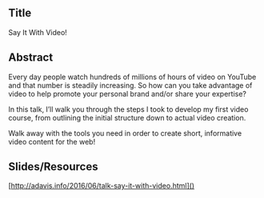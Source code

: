## Title
Say It With Video!

## Abstract
Every day people watch hundreds of millions of hours of video on YouTube and that number is steadily increasing. So how can you take advantage of video to help promote your personal brand and/or share your expertise?

In this talk, I’ll walk you through the steps I took to develop my first video course, from outlining the initial structure down to actual video creation. 

Walk away with the tools you need in order to create short, informative video content for the web!

## Slides/Resources
[http://adavis.info/2016/06/talk-say-it-with-video.html]()